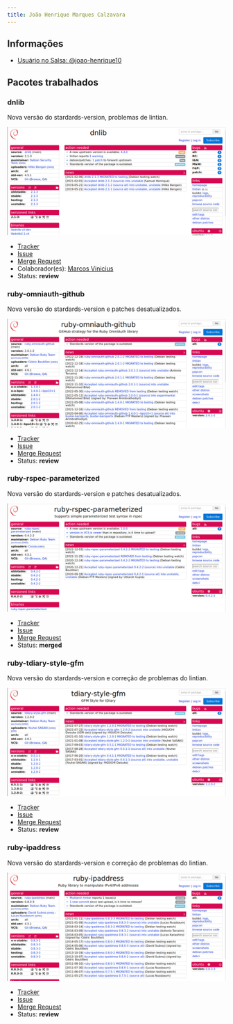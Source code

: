 ```yaml
---
title: João Henrique Marques Calzavara
---
```


## Informações

- [Usuário no Salsa: @joao-henrique10](https://salsa.debian.org/joao-henrique10)

## Pacotes trabalhados

### dnlib

Nova versão do stardards-version, problemas de lintian.

![image](/assets/dnlib.png)

- [Tracker](https://tracker.debian.org/pkg/dnlib)
- [Issue](https://salsa.debian.org/debian-brasilia-team/docs/-/issues/63)
- [Merge Request](https://salsa.debian.org/pkg-security-team/dnlib/-/merge_requests/1)
- Colaborador(es): [Marcos Vinicius](https://salsa.debian.org/Marcos574)
- Status: **review**

### ruby-omniauth-github

Nova versão do stardards-version e patches desatualizados.

![image](/assets/ruby-omniauth-github.png)

- [Tracker](https://tracker.debian.org/pkg/ruby-omniauth-github)
- [Issue](https://salsa.debian.org/debian-brasilia-team/docs/-/issues/99)
- [Merge Request](https://salsa.debian.org/ruby-team/ruby-omniauth-github/-/merge_requests/1)
- Status: **review**

### ruby-rspec-parameterized

Nova versão do stardards-version e patches desatualizados.

![image](/assets/ruby-rspec-parameterized.png)

- [Tracker](https://tracker.debian.org/pkg/ruby-rspec-parameterized)
- [Issue](https://salsa.debian.org/debian-brasilia-team/docs/-/issues/112)
- [Merge Request](https://salsa.debian.org/ruby-team/ruby-rspec-parameterized/-/merge_requests/1)
- Status: **merged**

### ruby-tdiary-style-gfm

Nova versão do stardards-version e correção de problemas do lintian.

![image](/assets/tdiary-style-gfm.png)

- [Tracker](https://tracker.debian.org/pkg/ruby-rspec-parameterized)
- [Issue](https://salsa.debian.org/debian-brasilia-team/docs/-/issues/100)
- [Merge Request](https://salsa.debian.org/ruby-team/tdiary-style-gfm/-/merge_requests/1)
- Status: **review**

### ruby-ipaddress

Nova versão do stardards-version e correção de problemas do lintian.

![image](/assets/ruby-ipaddress.png)

- [Tracker](https://tracker.debian.org/pkg/ruby-ipaddress)
- [Issue](https://salsa.debian.org/debian-brasilia-team/docs/-/issues/128)
- [Merge Request](<https://salsa.debian.org/ruby-team/tdiary-style-gfm/-/merge_requests/1](https://salsa.debian.org/ruby-team/ruby-ipaddress/-/merge_requests/1)https://salsa.debian.org/ruby-team/ruby-ipaddress/-/merge_requests/1>)
- Status: **review**
